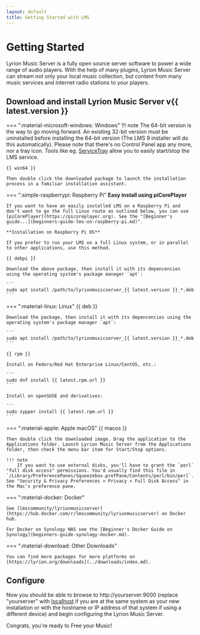 ```yaml
---
layout: default
title: Getting Started with LMS
---
```


# Getting Started

Lyrion Music Server is a fully open source server software to power a wide range of audio players. With the help of many plugins, Lyrion Music Server can stream not only your local music collection, but content from many music services and internet radio stations to your players.

## Download and install Lyrion Music Server v{{ latest.version }}

=== ":material-microsoft-windows: Windows"
    !!! note
        The 64-bit version is the way to go moving forward. An existing 32-bit version must be uninstalled before installing the 64-bit version (The LMS 9 installer will do this automatically). Please note that there's no Control Panel app any more, nor a tray icon. Tools like eg. [ServiceTray](https://www.coretechnologies.com/products/ServiceTray/) allow you to easily start/stop the LMS service.

    {{ win64 }}

    Then double click the downloaded package to launch the installation process in a familiar installation assistant.


=== ":simple-raspberrypi: Raspberry Pi"
    **Easy install using piCorePlayer**

    If you want to have an easily installed LMS on a Raspberry Pi and don't want to go the full Linux route as outlined below, you can use [piCorePlayer](https://picoreplayer.org). See the "[Beginner's guide...](beginners-guide-lms-on-raspberry-pi.md)".

    **Installation on Raspberry Pi OS**

    If you prefer to run your LMS on a full Linux system, or in parallel to other applications, use this method.

    {{ debpi }}

    Download the above package, then install it with its depencencies using the operating system's package manager `apt`:

    ```
    sudo apt install /path/to/lyrionmusicserver_{{ latest.version }}_*.deb
    ```


=== ":material-linux: Linux"
    {{ deb }}

    Download the package, then install it with its depencencies using the operating system's package manager `apt`:

    ```
    sudo apt install /path/to/lyrionmusicserver_{{ latest.version }}_*.deb
    ```

    {{ rpm }}

    Install on Fedora/Red Hat Enterprise Linux/CentOS, etc.:

    ```
    sudo dnf install {{ latest.rpm.url }}
    ```

    Install on openSUSE and derivatives:

    ```
    sudo zypper install {{ latest.rpm.url }}
    ```


=== ":material-apple: Apple macOS"
    {{ macos }}

    Then double click the downloaded image. Drag the application to the Applications folder. Launch Lyrion Music Server from the Applications folder, then check the menu bar item for Start/Stop options.

    !!! note
        If you want to use external disks, you'll have to grant the `perl` "full disk access" permissions. You'd usually find this file in `/Library/PreferencePanes/Squeezebox.prefPane/Contents/perl/bin/perl`. See "Security & Privacy Preferences > Privacy > Full Disk Access" in the Mac's preference pane.


=== ":material-docker: Docker"

    See [lmscommunity/lyrionmusicserver](https://hub.docker.com/r/lmscommunity/lyrionmusicserver) on Docker hub.

    For Docker on Synology NAS see the [Beginner's Docker Guide on Synology](beginners-guide-synology-docker.md).


=== ":material-download: Other Downloads"

    You can find more packages for more platforms on [https://lyrion.org/downloads](../downloads/index.md).


## Configure

Now you should be able to browse to http://yourserver:9000 (replace "yourserver" with [localhost](http://localhost:9000) if you are at the same system as your new installation or with the hostname or IP address of that system if using a different device) and begin configuring the Lyrion Music Server.

Congrats, you're ready to Free your Music!
